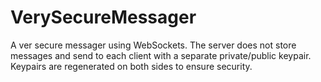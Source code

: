 # VerySecureMessager
A ver secure messager using WebSockets. The server does not store messages and send to each client with a separate private/public keypair. Keypairs are regenerated on both sides to ensure security.
